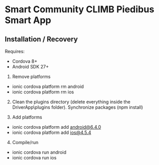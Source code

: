 # Smart Community CLIMB Piedibus Smart App

## Installation / Recovery

Requires:
- Cordova 8+
- Android SDK 27+

1. Remove platforms
- ionic cordova platform rm android
- ionic cordova platform rm ios

2. Clean the plugins directory (delete everything inside the DriverApp\plugins folder). Synchronize packages (npm install)

3. Add platforms
- ionic cordova platform add android@6.4.0
- ionic cordova platform add ios@4.5.4

4. Compile/run
- ionic cordova run android
- ionic cordova run ios



